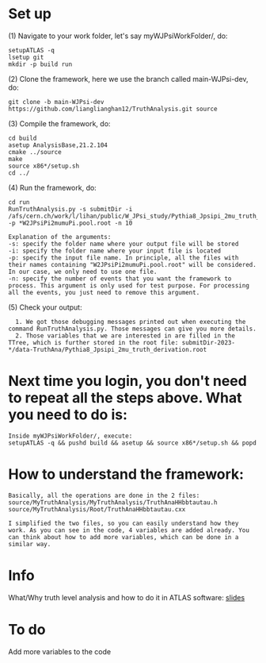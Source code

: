 # Set up

(1) Navigate to your work folder, let's say myWJPsiWorkFolder/, do:
```
setupATLAS -q
lsetup git
mkdir -p build run
```

(2) Clone the framework, here we use the branch called main-WJPsi-dev, do:
```
git clone -b main-WJPsi-dev https://github.com/lianglianghan12/TruthAnalysis.git source
```

(3) Compile the framework, do:
```
cd build
asetup AnalysisBase,21.2.104
cmake ../source
make
source x86*/setup.sh
cd ../
```

(4) Run the framework, do:
```
cd run
RunTruthAnalysis.py -s submitDir -i /afs/cern.ch/work/l/lihan/public/W_JPsi_study/Pythia8_Jpsipi_2mu_truth_derivation -p *W2JPsiPi2mumuPi.pool.root -n 10

Explanation of the arguments:
-s: specify the folder name where your output file will be stored
-i: specify the folder name where your input file is located
-p: specify the input file name. In principle, all the files with their names containing "W2JPsiPi2mumuPi.pool.root" will be considered. In our case, we only need to use one file.
-n: specify the number of events that you want the framework to process. This argument is only used for test purpose. For processing all the events, you just need to remove this argument.
```

(5) Check your output:
```
  1. We got those debugging messages printed out when executing the command RunTruthAnalysis.py. Those messages can give you more details.
  2. Those variables that we are interested in are filled in the TTree, which is further stored in the root file: submitDir-2023-*/data-TruthAna/Pythia8_Jpsipi_2mu_truth_derivation.root
```

# Next time you login, you don't need to repeat all the steps above. What you need to do is:
```
Inside myWJPsiWorkFolder/, execute: 
setupATLAS -q && pushd build && asetup && source x86*/setup.sh && popd
```

# How to understand the framework:
```
Basically, all the operations are done in the 2 files:
source/MyTruthAnalysis/MyTruthAnalysis/TruthAnaHHbbtautau.h
source/MyTruthAnalysis/Root/TruthAnaHHbbtautau.cxx

I simplified the two files, so you can easily understand how they work. As you can see in the code, 4 variables are added already. You can think about how to add more variables, which can be done in a similar way.
```

# Info
What/Why truth level analysis and how to do it in ATLAS software: [slides](https://indico.cern.ch/event/472469/contributions/1982685/attachments/1222751/1789718/truth_tutorial.pdf)

# To do
Add more variables to the code
